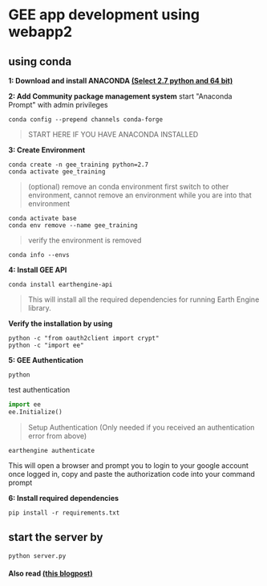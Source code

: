 # GEE app development using webapp2
## using conda
**1: Download and install ANACONDA [(Select 2.7 python and 64 bit)](https://www.anaconda.com/download/#windows)**

**2: Add Community package management system**
start "Anaconda Prompt" with admin privileges
```
conda config --prepend channels conda-forge
```
> START HERE IF YOU HAVE ANACONDA INSTALLED

**3: Create Environment**
```
conda create -n gee_training python=2.7
conda activate gee_training
```
> (optional) remove an conda environment
> first switch to other environment, cannot remove an environment while you are into that environment
```
conda activate base
conda env remove --name gee_training
```
> verify the environment is removed
```
conda info --envs
```

**4: Install GEE API**
```
conda install earthengine-api
```
> This will install all the required dependencies for running Earth Engine library.

****Verify the installation by using****
```
python -c "from oauth2client import crypt"
python -c "import ee"
```
**5: GEE Authentication**
```
python
```
test authentication
```python 
import ee
ee.Initialize()
```

> Setup Authentication (Only needed if you received an authentication error from above)
```
earthengine authenticate
```
This will open a browser and prompt you to login to your google account once logged in, copy and paste the authorization code into your command prompt

**6: Install required dependencies**
```
pip install -r requirements.txt
```
## start the server by
```
python server.py
```
#### Also read [(this blogpost)](https://biplovbhandari.wordpress.com/2017/11/28/jrc-historical-flood-visualization-and-download-with-google-earth-engine/)
